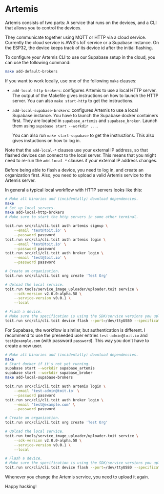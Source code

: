 # Artemis

Artemis consists of two parts:  A service that runs on the devices, and a CLI
that allows you to control the devices.

They communicate together using MQTT or HTTP via a cloud service.  Currently the
cloud service is AWS's IoT service or a Supabase instance.  On the ESP32, the
device keeps track of its device id after the initial flashing.

To configure your Artemis CLI to use our Supabase setup in the cloud, you can
use the following command:

``` sh
make add-default-brokers
```

If you want to work locally, use one of the following `make` clauses:
- `add-local-http-brokers`: configures Artemis to use a local HTTP server. The
  output of the Makefile gives instructions on how to launch the HTTP server.
  You can also `make start-http` to get the instructions.
- `add-local-supabase-brokers`: configures Artemis to use a local Supabase
  instance. You have to launch the Supabase docker containers first. They
  are located in `supabase_artemis` and `supabase_broker`. Launch them
  using `supabase start --workdir ...`.

  You can also run `make start-supabase` to get the instructions. This also gives
  instuctions on how to log in.

Note that the `add-local-*` clauses use your external IP address, so that
flashed devices can connect to the local server. This means that you might
need to re-run the `add-local-*` clauses if your external IP address changes.

Before being able to flash a device, you need to log in, and create an
organization first. Also, you need to upload a valid Artemis service to
the Artemis server.

In general a typical local workflow with HTTP servers looks like this:

``` sh
# Make all binaries and (incidentally) download dependencies.
make
# Set up local servers.
make add-local-http-brokers
# Make sure to start the http servers in some other terminal.

toit.run src/cli/cli.toit auth artemis signup \
    --email 'test@toit.io' \
    --password password
toit.run src/cli/cli.toit auth artemis login \
    --email 'test@toit.io' \
    --password password
toit.run src/cli/cli.toit auth broker login \
    --email 'test@toit.io' \
    --password password

# Create an organization.
toit.run src/cli/cli.toit org create 'Test Org'

# Upload the local service.
toit.run tools/service_image_uploader/uploader.toit service \
    --sdk-version v2.0.0-alpha.58 \
    --service-version v0.0.1 \
    --local

# Flash a device.
# Make sure the specification is using the SDK/service versions you uploaded in the previous step.
toit.run src/cli/cli.toit device flash --port=/dev/ttyUSB0 --specification some_specification.json
```

For Supabase, the workflow is similar, but authentication is different. I recommend to
use the preseeded user entries `test-admin@toit.io` and `test@example.com` (with
password `password`). This way you don't have to create a new user.

``` sh
# Make all binaries and (incidentally) download dependencies.
make
# Start docker if it's not yet running.
supabase start --workdir supabase_artemis
supabase start --workdir supabase_broker
make add-local-supabase-brokers

toit.run src/cli/cli.toit auth artemis login \
    --email 'test-admin@toit.io' \
    --password password
toit.run src/cli/cli.toit auth broker login \
    --email 'test@example.com' \
    --password password

# Create an organization.
toit.run src/cli/cli.toit org create 'Test Org'

# Upload the local service.
toit.run tools/service_image_uploader/uploader.toit service \
    --sdk-version v2.0.0-alpha.58 \
    --service-version v0.0.1 \
    --local

# Flash a device.
# Make sure the specification is using the SDK/service versions you uploaded in the previous step.
toit.run src/cli/cli.toit device flash --port=/dev/ttyUSB0 --specification some_specification.json
```

Whenever you change the Artemis service, you need to upload it again.

Happy hacking!
